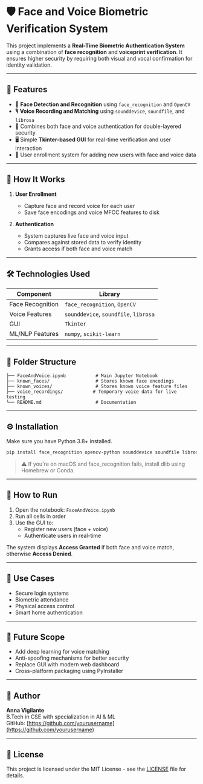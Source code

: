 # 🛡️ Face and Voice Biometric Verification System

This project implements a **Real-Time Biometric Authentication System** using a combination of **face recognition** and **voiceprint verification**. It ensures higher security by requiring both visual and vocal confirmation for identity validation.

---

## 📌 Features

- 🎥 **Face Detection and Recognition** using `face_recognition` and `OpenCV`
- 🎙️ **Voice Recording and Matching** using `sounddevice`, `soundfile`, and `librosa`
- 🧠 Combines both face and voice authentication for double-layered security
- 🖥️ Simple **Tkinter-based GUI** for real-time verification and user interaction
- 💾 User enrollment system for adding new users with face and voice data

---

## 🚀 How It Works

1. **User Enrollment**
   - Capture face and record voice for each user
   - Save face encodings and voice MFCC features to disk

2. **Authentication**
   - System captures live face and voice input
   - Compares against stored data to verify identity
   - Grants access if both face and voice match

---

## 🛠️ Technologies Used

| Component        | Library                              |
|------------------|--------------------------------------|
| Face Recognition | `face_recognition`, `OpenCV`         |
| Voice Features   | `sounddevice`, `soundfile`, `librosa`|
| GUI              | `Tkinter`                            |
| ML/NLP Features  | `numpy`, `scikit-learn`              |

---

## 📂 Folder Structure

```
├── FaceAndVoice.ipynb           # Main Jupyter Notebook
├── known_faces/                 # Stores known face encodings
├── known_voices/                # Stores known voice feature files
├── voice_recordings/           # Temporary voice data for live testing
└── README.md                    # Documentation
```

---

## ⚙️ Installation

Make sure you have Python 3.8+ installed.

```bash
pip install face_recognition opencv-python sounddevice soundfile librosa numpy scikit-learn
```

> ⚠️ If you're on macOS and face_recognition fails, install dlib using Homebrew or Conda.

---

## 🧪 How to Run

1. Open the notebook: `FaceAndVoice.ipynb`
2. Run all cells in order
3. Use the GUI to:
   - Register new users (face + voice)
   - Authenticate users in real-time

The system displays **Access Granted** if both face and voice match, otherwise **Access Denied**.

---

## 🎯 Use Cases

- Secure login systems
- Biometric attendance
- Physical access control
- Smart home authentication

---

## 🧠 Future Scope

- Add deep learning for voice matching
- Anti-spoofing mechanisms for better security
- Replace GUI with modern web dashboard
- Cross-platform packaging using PyInstaller

---

## 👤 Author

**Anna Vigilante**  
B.Tech in CSE with specialization in AI & ML  
GitHub: [https://github.com/yourusername](https://github.com/yourusername)

---

## 📄 License

This project is licensed under the MIT License - see the [LICENSE](LICENSE) file for details.

